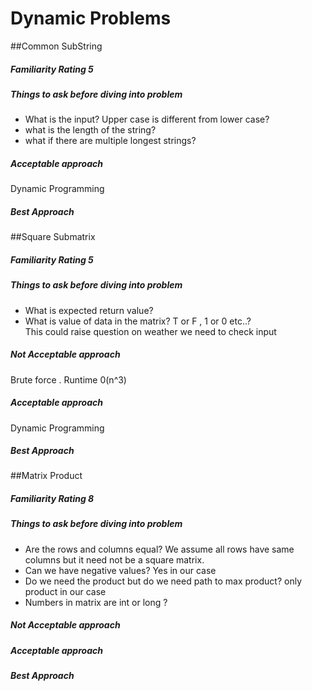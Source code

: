 # Dynamic Problems


##Common SubString
##### Familiarity Rating 5
##### Things to ask before diving into problem
* What is the input? Upper case is different from lower case?
* what is the length of the string?
* what if there are multiple longest strings?

##### Acceptable approach
Dynamic Programming

##### Best Approach

##Square Submatrix
##### Familiarity Rating 5
##### Things to ask before diving into problem
* What is expected return value?
* What is value of data in the matrix? T or F , 1 or 0 etc..?<br>
This could raise question on weather we need to check input


##### Not Acceptable approach
Brute force  . Runtime 0(n^3)

##### Acceptable approach
Dynamic Programming

##### Best Approach

##Matrix Product
##### Familiarity Rating 8
##### Things to ask before diving into problem
* Are the rows and columns equal? We assume all rows have same columns but it need not be a square matrix.
* Can we have negative values? Yes in our case
* Do we need the product but do we need path to max product? only product in our case
* Numbers in matrix are int or long ?

##### Not Acceptable approach

##### Acceptable approach

##### Best Approach
